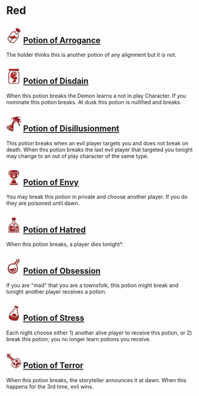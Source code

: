 # Red

## ![](Potion%20of%20Arrogance/.image_big.png) [Potion of Arrogance](Potion%20of%20Arrogance)
The holder thinks this is another potion of any alignment but it is not.

## ![](Potion%20of%20Disdain/.image_big.png) [Potion of Disdain](Potion%20of%20Disdain)
When this potion breaks the Demon learns a not in play Character. If you nominate this potion breaks. At dusk this potion is nullified and breaks.

## ![](Potion%20of%20Disillusionment/.image_big.png) [Potion of Disillusionment](Potion%20of%20Disillusionment)
This potion breaks when an evil player targets you and does not break on death. When this potion breaks the last evil player that targeted you tonight may change to an out of play character of the same type.

## ![](Potion%20of%20Envy/.image_big.png) [Potion of Envy](Potion%20of%20Envy)
You may break this potion in private and choose another player. If you do they are poisoned until dawn.

## ![](Potion%20of%20Hatred/.image_big.png) [Potion of Hatred](Potion%20of%20Hatred)
When this potion breaks, a player dies tonight*.

## ![](Potion%20of%20Obsession/.image_big.png) [Potion of Obsession](Potion%20of%20Obsession)
If you are "mad" that you are a townsfolk, this potion might break and tonight another player receives a potion.

## ![](Potion%20of%20Stress/.image_big.png) [Potion of Stress](Potion%20of%20Stress)
Each night choose either 1) another alive player to receive this potion, or 2) break this potion; you no longer learn potions you receive.

## ![](Potion%20of%20Terror/.image_big.png) [Potion of Terror](Potion%20of%20Terror)
When this potion breaks, the storyteller announces it at dawn. When this happens for the 3rd time, evil wins.

